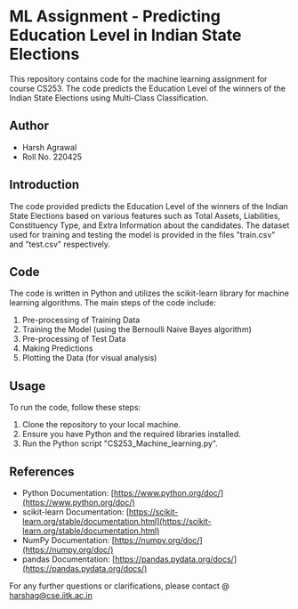 # ML Assignment - Predicting Education Level in Indian State Elections

This repository contains code for the machine learning assignment for course CS253. The code predicts the Education Level of the winners of the Indian State Elections using Multi-Class Classification.

## Author
- Harsh Agrawal
- Roll No. 220425

## Introduction
The code provided predicts the Education Level of the winners of the Indian State Elections based on various features such as Total Assets, Liabilities, Constituency Type, and Extra Information about the candidates. The dataset used for training and testing the model is provided in the files "train.csv" and "test.csv" respectively.

## Code
The code is written in Python and utilizes the scikit-learn library for machine learning algorithms. The main steps of the code include:
1. Pre-processing of Training Data
2. Training the Model (using the Bernoulli Naive Bayes algorithm)
3. Pre-processing of Test Data
4. Making Predictions
5. Plotting the Data (for visual analysis)

## Usage
To run the code, follow these steps:
1. Clone the repository to your local machine.
2. Ensure you have Python and the required libraries installed.
3. Run the Python script "CS253_Machine_learning.py".

## References
- Python Documentation: [https://www.python.org/doc/](https://www.python.org/doc/)
- scikit-learn Documentation: [https://scikit-learn.org/stable/documentation.html](https://scikit-learn.org/stable/documentation.html)
- NumPy Documentation: [https://numpy.org/doc/](https://numpy.org/doc/)
- pandas Documentation: [https://pandas.pydata.org/docs/](https://pandas.pydata.org/docs/)

For any further questions or clarifications, please contact @ harshag@cse.iitk.ac.in


